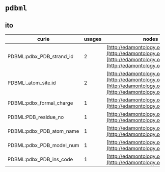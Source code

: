 # `pdbml`

## ito

| curie                    |   usages | nodes                                                                                                                                          |
|--------------------------|----------|------------------------------------------------------------------------------------------------------------------------------------------------|
| PDBML:pdbx_PDB_strand_id |        2 | [http://edamontology.org/data_1008](http://edamontology.org/data_1008), [http://edamontology.org/data_2626](http://edamontology.org/data_2626) |
| PDBML:_atom_site.id      |        2 | [http://edamontology.org/data_1016](http://edamontology.org/data_1016), [http://edamontology.org/data_2012](http://edamontology.org/data_2012) |
| PDBML:pdbx_formal_charge |        1 | [http://edamontology.org/data_0845](http://edamontology.org/data_0845)                                                                         |
| PDBML:PDB_residue_no     |        1 | [http://edamontology.org/data_1742](http://edamontology.org/data_1742)                                                                         |
| PDBML:pdbx_PDB_atom_name |        1 | [http://edamontology.org/data_1748](http://edamontology.org/data_1748)                                                                         |
| PDBML:pdbx_PDB_model_num |        1 | [http://edamontology.org/data_1759](http://edamontology.org/data_1759)                                                                         |
| PDBML:pdbx_PDB_ins_code  |        1 | [http://edamontology.org/data_1856](http://edamontology.org/data_1856)                                                                         |

